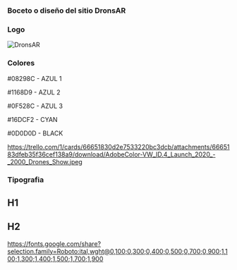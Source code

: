 ### Boceto o diseño del sitio DronsAR

### Logo
![DronsAR](https://github.com/chavow5/Grupo_6_DronsAR/assets/98863759/21014d68-f51e-41e4-8123-73e1f703f726)

### Colores
#08298C - AZUL 1

#1168D9 - AZUL 2

#0F528C - AZUL 3

#16DCF2 - CYAN

#0D0D0D - BLACK

https://trello.com/1/cards/66651830d2e7533220bc3dcb/attachments/6665183dfeb35f36cef138a9/download/AdobeColor-VW_ID.4_Launch_2020_-_2000_Drones_Show.jpeg
  
### Tipografia
## H1

## H2
https://fonts.google.com/share?selection.family=Roboto:ital,wght@0,100;0,300;0,400;0,500;0,700;0,900;1,100;1,300;1,400;1,500;1,700;1,900

  
